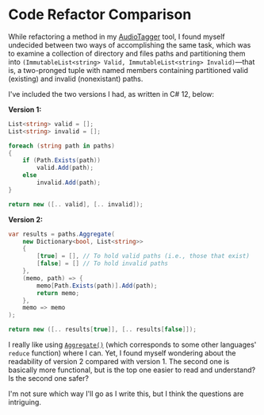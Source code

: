 # Code Refactor Comparison

While refactoring a method in my [AudioTagger](https://github.com/codeconscious/audiotagger) tool, I found myself undecided between two ways of accomplishing the same task, which was to examine a collection of directory and files paths and partitioning them into `(ImmutableList<string> Valid, ImmutableList<string> Invalid)`—that is, a two-pronged tuple with named members containing partitioned valid (existing) and invalid (nonexistant) paths.

I've included the two versions I had, as written in C# 12, below:

**Version 1:**

```csharp
List<string> valid = [];
List<string> invalid = [];

foreach (string path in paths)
{
    if (Path.Exists(path))
        valid.Add(path);
    else
        invalid.Add(path);
}

return new ([.. valid], [.. invalid]);
```

**Version 2:**

```csharp
var results = paths.Aggregate(
    new Dictionary<bool, List<string>>
    {
        [true] = [], // To hold valid paths (i.e., those that exist)
        [false] = [] // To hold invalid paths
    },
    (memo, path) => {
        memo[Path.Exists(path)].Add(path);
        return memo;
    },
    memo => memo
);

return new ([.. results[true]], [.. results[false]]);
```

I really like using [`Aggregate()`](https://learn.microsoft.com/en-us/dotnet/api/system.linq.enumerable.aggregate?view=net-8.0) (which corresponds to some other languages' `reduce` function) where I can. Yet, I found myself wondering about the readability of version 2 compared with version 1. The second one is basically more functional, but is the top one easier to read and understand? Is the second one safer?

I'm not sure which way I'll go as I write this, but I think the questions are intriguing.
